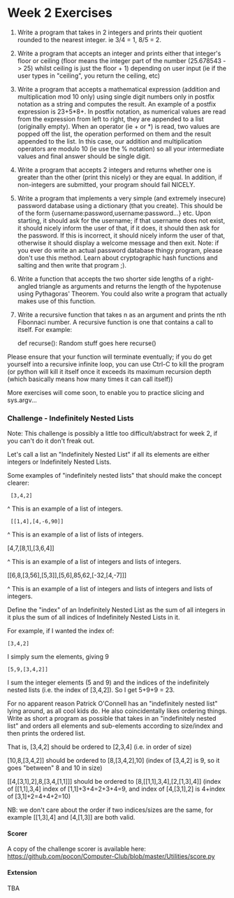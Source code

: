 Week 2 Exercises
=================

1. Write a program that takes in 2 integers and prints their quotient rounded to the nearest integer. ie 3/4 = 1, 8/5 = 2.

2. Write a program that accepts an integer and prints either that integer's floor or ceiling (floor means the integer part of the number (25.678543 -> 25) whilst ceiling is just the floor + 1) depending on user input (ie if the user types in "ceiling", you return the ceiling, etc)

3. Write a program that accepts a mathematical expression (addition and multiplication mod 10 only) using single digit numbers only in postfix notation as a string and computes the result. An example of a postfix expression is 23+5*8+. In postfix notation, as numerical values are read from the expression from left to right, they are appended to a list (originally empty). When an operator (ie + or *) is read, two values are popped off the list, the operation performed on them and the result appended to the list. In this case, our addition and multiplication operators are modulo 10 (ie use the % notation) so all your intermediate values and final answer should be single digit.

4. Write a program that accepts 2 integers and returns whether one is greater than the other (print this nicely) or they are equal. In addition, if non-integers are submitted, your program should fail NICELY.

5. Write a program that implements a very simple (and extremely insecure) password database using a dictionary (that you create). This should be of the form {username:password,username:password...} etc. Upon starting, it should ask for the username; if that username does not exist, it should nicely inform the user of that, if it does, it should then ask for the password. If this is incorrect, it should nicely inform the user of that, otherwise it should display a welcome message and then exit. Note: if you ever do write an actual password database thingy program, please don't use this method. Learn about cryptographic hash functions and salting and then write that program ;).

6. Write a function that accepts the two shorter side lengths of a right-angled triangle as arguments and returns the length of the hypotenuse using Pythagoras' Theorem. You could also write a program that actually makes use of this function.

7. Write a recursive function that takes n as an argument and prints the nth Fibonnaci number. A recursive function is one that contains a call to itself. For example:

   def recurse():
       Random stuff goes here
       recurse()

Please ensure that your function will terminate eventually; if you do get yourself into a recursive infinite loop, you can use Ctrl-C to kill the program (or python will kill it itself once it exceeds its maximum recursion depth (which basically means how many times it can call itself))

More exercises will come soon, to enable you to practice slicing and sys.argv...

### Challenge - Indefinitely Nested Lists ###

Note: This challenge is possibly a little too difficult/abstract for week 2, if you can't do it don't freak out.

Let's call a list an "Indefinitely Nested List" if all its elements are either integers or Indefinitely Nested Lists.

Some examples of "indefinitely nested lists" that should make the concept clearer:

     [3,4,2]

^ This is an example of a list of integers.

     [[1,4],[4,-6,90]]

^ This is an example of a list of lists of integers.

  [4,7,[8,1],[3,6,4]]

^ This is an example of a list of integers and lists of integers.

  [[6,8,[3,56],[5,3]],[5,6],85,62,[-32,[4,-7]]]

^ This is an example of a list of integers and lists of integers and lists of integers.

Define the "index" of an Indefinitely Nested List as the sum of all integers in it plus the sum of all indices of Indefinitely Nested Lists in it.

For example, if I wanted the index of:

    [3,4,2] 

I simply sum the elements, giving 9

    [5,9,[3,4,2]]
 
I sum the integer elements (5 and 9) and the indices of the indefinitely nested lists (i.e. the index of [3,4,2]). So I get 5+9+9 = 23.

For no apparent reason Patrick O'Connell has an "indefinitely nested list" lying around, as all cool kids do. He also coincidentally likes ordering things. Write as short a program as possible that takes in an "indefinitely nested list" and orders all elements and sub-elements according to size/index and then prints the ordered list.

That is, [3,4,2] should be ordered to [2,3,4] (i.e. in order of size)

[10,8,[3,4,2]] should be ordered to [8,[3,4,2],10] (index of [3,4,2] is 9, so it goes "between" 8 and 10 in size)

[[4,[3,1],2],8,[3,4,[1,1]]] should be ordered to [8,[[1,1],3,4],[2,[1,3],4]] (index of [[1,1],3,4] index of [1,1]+3+4=2+3+4=9, and index of [4,[3,1],2] is 4+index of [3,1]+2=4+4+2=10)

NB: we don't care about the order if two indices/sizes are the same, for example [[1,3],4] and [4,[1,3]] are both valid.

#### Scorer ####

A copy of the challenge scorer is available here: https://github.com/pocon/Computer-Club/blob/master/Utilities/score.py

#### Extension ####

TBA
